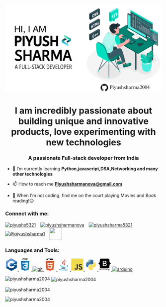 ![MasterHead](header.jpg)
<h1 align="center">I am incredibly passionate about building unique and innovative products, love experimenting with new technologies</h1>
<h3 align="center">A passionate Full-stack developer from India</h3>

- 🌱 I’m currently learning **Python,javascript,DSA,Networking and many other technologies**

- 📫 How to reach me **Piyushsharmanova@gmail.com**
- 👯 When I'm not coding, find me on the court playing Movies and Book reading!😉

<h3 align="left">Connect with me:</h3>
<p align="left">
<a href="https://twitter.com/piyushs5321" target="blank"><img s align="center" src="https://abs.twimg.com/responsive-web/client-web/icon-ios.77d25eba.png" alt="piyushs5321" height="40" width="40" /></a>
  &ensp;
<a href="https://linkedin.com/in/piyushsharmanova" target="blank"><img align="center" src="https://raw.githubusercontent.com/rahuldkjain/github-profile-readme-generator/master/src/images/icons/Social/linked-in-alt.svg" alt="piyushsharmanova" height="40" width="40" /></a>
  &ensp;
<a href="https://instagram.com/piyushsharma5321" target="blank"><img align="center" src="https://static.cdninstagram.com/rsrc.php/v3/yR/r/lam-fZmwmvn.png" alt="piyushsharma5321" height="40" width="40" /></a>
  &ensp;
<a href="https://medium.com/@piyushsharma1" target="blank"><img align="center" src="https://miro.medium.com/v2/1*m-R_BkNf1Qjr1YbyOIJY2w.png" alt="@piyushsharma1" height="40" width="40" /></a>
  &ensp;
<a href="https://huggingface.co/PIYUSHSHARMA5321" ><img  <img align="center"  src="https://huggingface.co/front/assets/huggingface_logo-noborder.svg"  height="40" width="40"/> </a>
</p> 


<h3 align="left">Languages and Tools:</h3>
<p align="left">  <a href="https://www.w3schools.com/cpp/" target="_blank" rel="noreferrer"> <img src="https://raw.githubusercontent.com/devicons/devicon/master/icons/cplusplus/cplusplus-original.svg" alt="cplusplus" width="40" height="40"/> </a> <a href="https://www.w3schools.com/css/" target="_blank" rel="noreferrer"> <img src="https://raw.githubusercontent.com/devicons/devicon/master/icons/css3/css3-original-wordmark.svg" alt="css3" width="40" height="40"/> </a> <a href="https://git-scm.com/" target="_blank" rel="noreferrer"> <img src="https://www.vectorlogo.zone/logos/git-scm/git-scm-icon.svg" alt="git" width="40" height="40"/> </a> <a href="https://www.w3.org/html/" target="_blank" rel="noreferrer"> <img src="https://raw.githubusercontent.com/devicons/devicon/master/icons/html5/html5-original-wordmark.svg" alt="html5" width="40" height="40"/> </a> <a href="https://www.java.com" target="_blank" rel="noreferrer"> <img src="https://raw.githubusercontent.com/devicons/devicon/master/icons/java/java-original.svg" alt="java" width="40" height="40"/> </a> <a href="https://developer.mozilla.org/en-US/docs/Web/JavaScript" target="_blank" rel="noreferrer"> <img src="https://raw.githubusercontent.com/devicons/devicon/master/icons/javascript/javascript-original.svg" alt="javascript" width="40" height="40"/> </a> <a href="https://www.python.org" target="_blank" rel="noreferrer"> <img src="https://raw.githubusercontent.com/devicons/devicon/master/icons/python/python-original.svg" alt="python" width="40" height="40"/> </a> <a href="https://getbootstrap.com" target="_blank" rel="noreferrer"> <img src="https://raw.githubusercontent.com/devicons/devicon/master/icons/bootstrap/bootstrap-plain-wordmark.svg" alt="bootstrap" width="40" height="40"/> </a> <a href="https://www.arduino.cc/" target="_blank" rel="noreferrer"> <img src="https://cdn.worldvectorlogo.com/logos/arduino-1.svg" alt="arduino" width="40" height="40"/> </a></p>

<p><img align="left" src="https://github-readme-stats.vercel.app/api/top-langs?username=piyushsharma2004&show_icons=true&locale=en&layout=compact" alt="piyushsharma2004" /></p>

<p>&nbsp;<img align="center" src="https://github-readme-stats.vercel.app/api?username=piyushsharma2004&show_icons=true&locale=en" alt="piyushsharma2004" /></p>

<p><img align="center" src="https://github-readme-streak-stats.herokuapp.com/?user=piyushsharma2004&" alt="piyushsharma2004" /></p>
<p align="left"> <img src="https://komarev.com/ghpvc/?username=piyushsharma2004&label=Profile%20views&color=0e75b6&style=flat" alt="piyushsharma2004" /> </p>

